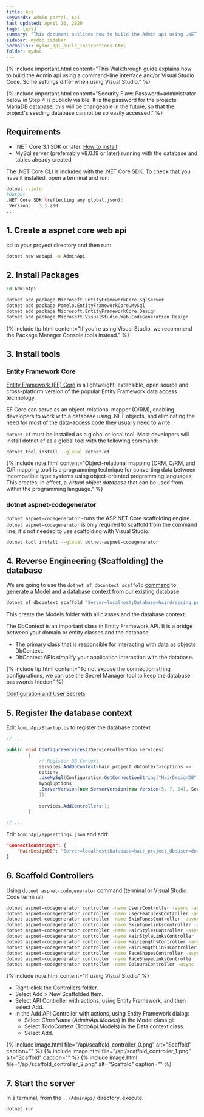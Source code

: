 ```yaml
---
title: Api
keywords: Admin portal, Api
last_updated: April 10, 2020
tags: [api]
summary: "This document outlines how to build the Admin api using .NET core 3.1"
sidebar: mydoc_sidebar
permalink: mydoc_api_build_instructions.html
folder: mydoc
---
```


{% include important.html content="This Walkthrough guide explains how to build the Admin api using a command-line interface and/or Visual Studio Code. Some settings differ when using Visual Studio." %}

{% include important.html content="Security Flaw: Password=administrator below in Step 4 is publicly visible. It is the password for the projects MariaDB database, this will be changeable in the future, so that the project's seeding database cannot be so easily accessed." %}

## Requirements
- .NET Core 3.1 SDK or later. [How to install](https://docs.microsoft.com/en-us/dotnet/core/install/sdk?pivots=os-windows)
- MySql server (preferrably v8.0.19 or later) running with the database and tables already created

The .NET Core CLI is included with the .NET Core SDK. To check that you have it installed, open a terminal and run:
```bash
dotnet --info
#Output
.NET Core SDK (reflecting any global.json):
 Version:   3.1.200
...
```


## 1. Create a aspnet core web api
cd to your proyect directory and then run:

```bash
dotnet new webapi -o AdminApi
```


## 2. Install Packages
```bash
cd AdminApi

dotnet add package Microsoft.EntityFrameworkCore.SqlServer
dotnet add package Pomelo.EntityFrameworkCore.MySql
dotnet add package Microsoft.EntityFrameworkCore.Design
dotnet add package Microsoft.VisualStudio.Web.CodeGeneration.Design
```

{% include tip.html content="If you're using Visual Studio, we recommend the Package Manager Console tools instead." %}


## 3. Install tools
### Entity Framework Core
[Entity Framework (EF) Core](https://docs.microsoft.com/en-us/ef/core/) is a lightweight, extensible, open source and cross-platform version of the popular Entity Framework data access technology.

EF Core can serve as an object-relational mapper (O/RM), enabling developers to work with a database using .NET objects, and eliminating the need for most of the data-access code they usually need to write.

`dotnet ef` must be installed as a global or local tool. Most developers will install dotnet ef as a global tool with the following command:

```bash
dotnet tool install --global dotnet-ef
```

{% include note.html content="Object-relational mapping (ORM, O/RM, and O/R mapping tool) is a programming technique for converting data between incompatible type systems using object-oriented programming languages. This creates, in effect, a <i>virtual object database</i> that can be used from within the programming language." %}



### dotnet aspnet-codegenerator
`dotnet aspnet-codegenerator` -runs the ASP.NET Core scaffolding engine. `dotnet aspnet-codegenerator` is only required to scaffold from the command line, it's not needed to use scaffolding with Visual Studio.

```bash
dotnet tool install --global dotnet-aspnet-codegenerator
```

## 4. Reverse Engineering (Scaffolding) the database
We are going to use the `dotnet ef dbcontext scaffold` [command](https://docs.microsoft.com/en-us/ef/core/managing-schemas/scaffolding) to generate a Model and a database context from our existing database.


```bash
dotnet ef dbcontext scaffold "Server=localhost;Database=hairdressing_project_db;User=dev_admin;Password=administrator;TreatTinyAsBoolean=true;" "Pomelo.EntityFrameworkCore.MySql" -o GeneratedModels -d
```

This create the Models folder with all classes and the database context.

The DbContext is an important class in Entity Framework API. It is a bridge between your domain or entity classes and the database.
- The primary class that is responsible for interacting with data as objects DbContext.
- DbContext APIs simplify your application interaction with the database.

{% include tip.html content="To not expose the connection string configurations, we can use the Secret Manager tool to keep the database passwords hidden" %}

[Configuration and User Secrets](https://docs.microsoft.com/en-us/ef/core/managing-schemas/scaffolding#configuration-and-user-secrets)


## 5. Register the database context

Edit `AdminApi/Startup.cs` to register the database context

```c#
// ...

public void ConfigureServices(IServiceCollection services)
        {
            // Register DB Context
            services.AddDbContext<hair_project_dbContext>(options =>
            options
            .UseMySql(Configuration.GetConnectionString("HairDesignDB"), mySqlOptions =>
            mySqlOptions
            .ServerVersion(new ServerVersion(new Version(5, 7, 24), ServerType.MySql))
            ));
            
            services.AddControllers();
        }

// ...
```

Edit `AdminApi/appsettings.json` and add:
```json
"ConnectionStrings": {
    "HairDesignDB": "Server=localhost;Database=hair_project_db;User=dev_admin;Password=administrator;"
}
```


## 6. Scaffold Controllers

Using `dotnet aspnet-codegenerator` command (terminal or Visual Studio Code terminal)

```bash
dotnet aspnet-codegenerator controller -name UsersController -async -api -m Users -dc hair_project_dbContext -outDir Controllers
dotnet aspnet-codegenerator controller -name UserFeaturesController -async -api -m UserFeatures -dc hair_project_dbContext -outDir Controllers
dotnet aspnet-codegenerator controller -name SkinTonesController -async -api -m SkinTones -dc hair_project_dbContext -outDir Controllers
dotnet aspnet-codegenerator controller -name SkinToneLinksController -async -api -m SkinToneLinks -dc hair_project_dbContext -outDir Controllers
dotnet aspnet-codegenerator controller -name HairStylesController -async -api -m HairStyles -dc hair_project_dbContext -outDir Controllers
dotnet aspnet-codegenerator controller -name HairStyleLinksController -async -api -m HairStyleLinks -dc hair_project_dbContext -outDir Controllers
dotnet aspnet-codegenerator controller -name HairLengthsController -async -api -m HairLengths -dc hair_project_dbContext -outDir Controllers
dotnet aspnet-codegenerator controller -name HairLengthLinksController -async -api -m HairLengthLinks -dc hair_project_dbContext -outDir Controllers
dotnet aspnet-codegenerator controller -name FaceShapesController -async -api -m FaceShapes -dc hair_project_dbContext -outDir Controllers
dotnet aspnet-codegenerator controller -name FaceShapeLinksController -async -api -m FaceShapeLinks -dc hair_project_dbContext -outDir Controllers
dotnet aspnet-codegenerator controller -name ColoursController -async -api -m Colours -dc hair_project_dbContext -outDir Controllers
```

{% include note.html content="If using Visual Studio" %}

- Right-click the Controllers folder.
- Select Add > New Scaffolded Item.
- Select API Controller with actions, using Entity Framework, and then select Add.
- In the Add API Controller with actions, using Entity Framework dialog:
    - Select _ClassName_ (_AdminApi.Models_) in the Model class.git 
    - Select TodoContext (TodoApi.Models) in the Data context class.
    - Select Add.

{% include image.html file="/api/scaffold_controller_0.png" alt="Scaffold" caption="" %}
{% include image.html file="/api/scaffold_controller_1.png" alt="Scaffold" caption="" %}
{% include image.html file="/api/scaffold_controller_2.png" alt="Scaffold" caption="" %}

## 7. Start the server

In a terminal, from the `../AdminApi/` directory, execute:

```bash
dotnet run
```

